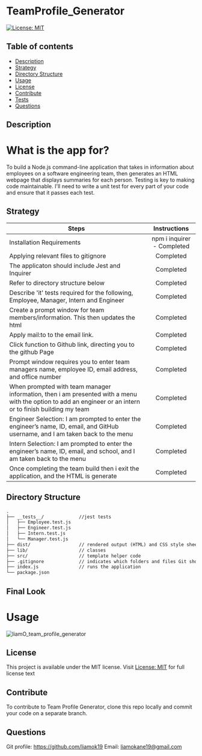 
# TeamProfile_Generator
[![License: MIT](https://img.shields.io/apm/l/vim-mode?color=orange&style=for-the-badge.svg)](https://opensource.org/licenses/MIT)

## Table of contents
- [Description](#description)
- [Strategy](#strategy)
- [Directory Structure](#structure)
- [Usage](#usage)
- [License](#license)
- [Contribute](#contribute)
- [Tests](#tests)
- [Questions](#questions)

## Description
# What is the app for?
To build a Node.js command-line application that takes in information about employees on a software engineering team, then generates an HTML webpage that displays summaries for each person. Testing is key to making code maintainable. I'll need to write a unit test for every part of your code and ensure that it passes each test.

## Strategy 
| Steps | Instructions | 
| ------------- |:-------------:| 
| Installation Requirements | npm i inquirer - Completed |
| Applying relevant files to gitignore | Completed
| The applicaton should include Jest and Inquirer | Completed   |
| Refer to directory structure below | Completed  |
| Describe 'it' tests required for the following, Employee, Manager, Intern and Engineer | Completed |
| Create a prompt window for team members/information. This then updates the html | Completed |
| Apply mail:to to the email link. | Completed |
| Click function to Github link, directing you to the github Page | Completed |
| Prompt window requires you to enter team managers name, employee ID, email address, and office number | Completed |
| When prompted with team manager information, then i am presented with a menu with the option to add an engineer or an intern or to finish building my team | Completed |
| Engineer Selection:  I am prompted to enter the engineer’s name, ID, email, and GitHub username, and I am taken back to the menu | Completed |
| Intern Selection:  I am prompted to enter the engineer’s name, ID, email, and school, and I am taken back to the menu | Completed |
| Once completing the team build then i exit the application, and the HTML is generate | Completed | 

## Directory Structure
```md
.
├── __tests__/             //jest tests
│   ├── Employee.test.js
│   ├── Engineer.test.js
│   ├── Intern.test.js
│   └── Manager.test.js
├── dist/                  // rendered output (HTML) and CSS style sheet      
├── lib/                   // classes
├── src/                   // template helper code 
├── .gitignore             // indicates which folders and files Git should ignore
├── index.js               // runs the application
└── package.json           
```

## Final Look
# Usage
<img src='./dist/images/liamO_team_profile_generator.gif' alt="liamO_team_profile_generator" >

## License
This project is available under the MIT license. Visit [License: MIT](https://opensource.org/licenses/MIT) for full license text

## Contribute
To contribute to Team Profile Generator, clone this repo locally and commit your code on a separate branch.


## Questions


Git profile: https://github.com/liamok19
Email: liamokane19@gmail.com
